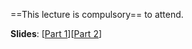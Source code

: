 ==This lecture is compulsory== to attend.

**Slides**: [[Part 1](http://www.comp.nus.edu.sg/~cs2103/AY1718S2/slides/L1P1.%20Module%20Intro.pptx)][[Part 2](http://www.comp.nus.edu.sg/~cs2103/AY1718S2/slides/L1P2.%20RCS,%20IDEs,%20CLI%20testing.pptx)]


